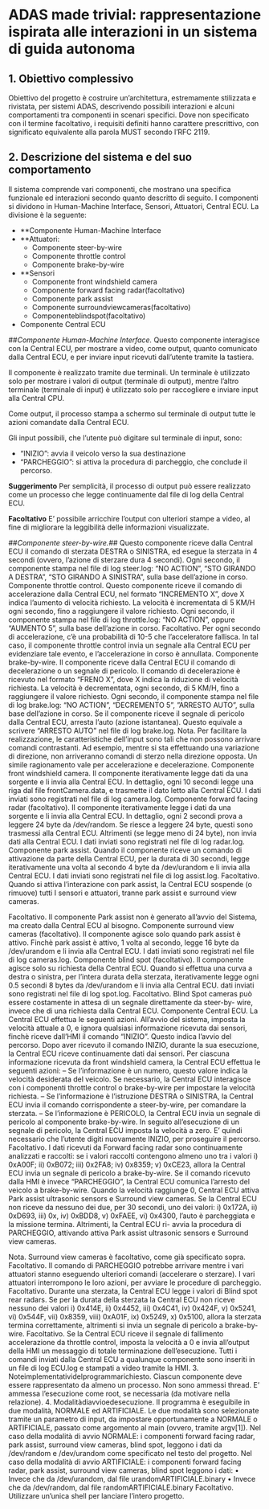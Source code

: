 # ADAS made trivial: rappresentazione ispirata alle interazioni in un sistema di guida autonoma

## 1. Obiettivo complessivo
Obiettivo del progetto è costruire un’architettura, estremamente stilizzata e rivistata, per sistemi ADAS,
descrivendo possibili interazioni e alcuni comportamenti tra componenti in scenari specifici.
Dove non specificato con il termine facoltativo, i requisiti definiti hanno carattere prescrittivo, con significato equivalente alla parola MUST secondo l’RFC 2119.

## 2. Descrizione del sistema e del suo comportamento
Il sistema comprende vari componenti, che mostrano una specifica funzionale ed interazioni secondo quanto descritto di seguito. 
I componenti si dividono in Human-Machine Interface, Sensori, Attuatori, Central ECU. La divisione è la seguente:

- **Componente Human-Machine Interface
- **Attuatori:
    - Componente steer-by-wire
    - Componente throttle control
    - Componente brake-by-wire
- **Sensori
    - Componente front windshield camera
    - Componente forward facing radar(facoltativo)
    - Componente park assist
    - Componente surroundviewcameras(facoltativo) 
    - Componenteblindspot(facoltativo)
- Componente Central ECU


##*Componente Human-Machine Interface.*
Questo componente interagisce con la Central ECU, per mostrare a video, come output, quanto comunicato dalla Central ECU, e per inviare input ricevuti dall’utente tramite la tastiera.

Il componente è realizzato tramite due terminali. Un terminale è utilizzato solo per mostrare i valori di output (terminale di output), mentre l’altro terminale (terminale di input) è utilizzato solo per raccogliere e inviare input alla Central CPU.

Come output, il processo stampa a schermo sul terminale di output tutte le azioni comandate dalla Central ECU.

Gli input possibili, che l’utente può digitare sul terminale di input, sono:

- “INIZIO”: avvia il veicolo verso la sua destinazione
- “PARCHEGGIO”: si attiva la procedura di parcheggio, che conclude il percorso.
 
**Suggerimento** Per semplicità, il processo di output può essere realizzato come un processo che legge continuamente dal file di log della Central ECU.

**Facoltativo** E’ possibile arricchire l’output con ulteriori stampe a video, al fine di migliorare la leggibilità delle informazioni visualizzate.

##*Componente steer-by-wire.*## 
Questo componente riceve dalla Central ECU il comando di sterzata DESTRA o SINISTRA, ed esegue la sterzata in 4 secondi (ovvero, l’azione di sterzare dura 4 secondi).
Ogni secondo, il componente stampa nel file di log steer.log: “NO ACTION”, “STO GIRANDO A DESTRA”, “STO GIRANDO A SINISTRA”, sulla base dell’azione in corso.
Componente throttle control. Questo componente riceve il comando di accelerazione dalla Central ECU, nel formato “INCREMENTO X”, dove X indica l’aumento di velocità richiesto. La velocità è incrementata di 5 KM/H ogni secondo, fino a raggiungere il valore richiesto. Ogni secondo, il componente stampa nel file di log throttle.log: “NO ACTION”, oppure “AUMENTO 5”, sulla base dell’azione in corso.
Facoltativo. Per ogni secondo di accelerazione, c’è una probabilità di 10-5 che l’acceleratore fallisca. In tal caso, il componente throttle control invia un segnale alla Central ECU per evidenziare tale evento, e l’accelerazione in corso è annullata.
Componente brake-by-wire. Il componente riceve dalla Central ECU il comando di decelerazione o un segnale di pericolo. Il comando di decelerazione è ricevuto nel formato “FRENO X”, dove X indica la riduzione di velocità richiesta. La velocità è decrementata, ogni secondo, di 5 KM/H, fino a raggiungere il valore richiesto. Ogni secondo, il componente stampa nel file di log brake.log: “NO ACTION”, “DECREMENTO 5”, ”ARRESTO AUTO”, sulla base dell’azione in corso.
Se il componente riceve il segnale di pericolo dalla Central ECU, arresta l’auto (azione istantanea). Questo equivale a scrivere “ARRESTO AUTO” nel file di log brake.log.
Nota. Per facilitare la realizzazione, le caratteristiche dell’input sono tali che non possono arrivare comandi contrastanti. Ad esempio, mentre si sta effettuando una variazione di direzione, non arriveranno comandi di sterzo nella direzione opposta. Un simile ragionamento vale per accelerazione e decelerazione.
Componente front windshield camera. Il componente iterativamente legge dati da una sorgente e li invia alla Central ECU. In dettaglio, ogni 10 secondi legge una riga dal file frontCamera.data, e trasmette il dato letto alla Central ECU. I dati inviati sono registrati nel file di log camera.log.
Componente forward facing radar (facoltativo). Il componente iterativamente legge i dati da una sorgente e li invia alla Central ECU. In dettaglio, ogni 2 secondi prova a leggere 24 byte da /dev/random. Se riesce a leggere 24 byte, questi sono trasmessi alla Central ECU. Altrimenti (se legge meno di 24 byte), non invia dati alla Central ECU. I dati inviati sono registrati nel file di log radar.log.
Componente park assist. Quando il componente riceve un comando di attivazione da parte della Central ECU, per la durata di 30 secondi, legge iterativamente una volta al secondo 4 byte da /dev/urandom e li invia alla Central ECU. I dati inviati sono registrati nel file di log assist.log.
Facoltativo. Quando si attiva l’interazione con park assist, la Central ECU sospende (o rimuove) tutti I sensori e attuatori, tranne park assist e surround view cameras.
   
Facoltativo. Il componente Park assist non è generato all’avvio del Sistema, ma creato dalla Central ECU al bisogno.
Componente surround view cameras (facoltativo). Il componente agisce solo quando park assist è attivo. Finchè park assist è attivo, 1 volta al secondo, legge 16 byte da /dev/urandom e li invia alla Central ECU. I dati inviati sono registrati nel file di log cameras.log.
Componente blind spot (facoltativo). Il componente agisce solo su richiesta della Central ECU. Quando si effettua una curva a destra o sinistra, per l’intera durata della sterzata, iterativamente legge ogni 0.5 secondi 8 bytes da /dev/urandom e li invia alla Central ECU. dati inviati sono registrati nel file di log spot.log.
Facoltativo. Blind Spot cameras può essere costamente in attesa di un segnale direttamente da steer-by- wire, invece che di una richiesta dalla Central ECU.
Componente Central ECU. La Central ECU effettua le seguenti azioni. All’avvio del sistema, imposta la velocità attuale a 0, e ignora qualsiasi informazione ricevuta dai sensori, finchè riceve dall’HMI il comando “INIZIO”. Questo indica l’avvio del percorso.
Dopo aver ricevuto il comando INIZIO, durante la sua esecuzione, la Central ECU riceve continuamente dati dai sensori.
Per ciascuna informazione ricevuta da front windshield camera, la Central ECU effettua le seguenti azioni:
– Se l’informazione è un numero, questo valore indica la velocità desiderata del veicolo. Se necessario, la Central ECU interagisce con i componenti throttle control o brake-by-wire per impostare la velocità richiesta.
– Se l’informazione è l’istruzione DESTRA o SINISTRA, la Central ECU invia il comando corrispondente a steer-by-wire, per comandare la sterzata.
– Se l’informazione è PERICOLO, la Central ECU invia un segnale di pericolo al componente brake-by-wire. In seguito all’esecuzione di un segnale di pericolo, la Central ECU imposta la velocità a zero. E’ quindi
necessario che l’utente digiti nuovamente INIZIO, per proseguire il percorso.
Facoltativo. I dati ricevuti da Forward facing radar sono continuamente analizzati e raccolti: se i valori raccolti contengono almeno uno tra i valori i) 0xA00F; ii) 0xB072; iii) 0x2FA8; iv) 0x8359; v) 0xCE23, allora la Central ECU invia un segnale di pericolo a brake-by-wire.
Se il comando ricevuto dalla HMI è invece “PARCHEGGIO”, la Central ECU comunica l’arresto del veicolo a brake-by-wire.
Quando la velocità raggiunge 0, Central ECU attiva Park assist ultrasonic sensors e Surround view cameras. Se la Central ECU non riceve da nessuno dei due, per 30 secondi, uno dei valori: i) 0x172A, ii) 0xD693, iii) 0x, iv) 0xBDD8, v) 0xFAEE, vi) 0x4300, l’auto è parcheggiata e la missione termina. Altrimenti, la Central ECU ri- avvia la procedura di PARCHEGGIO, attivando attiva Park assist ultrasonic sensors e Surround view cameras.
  
Nota. Surround view cameras è facoltativo, come già specificato sopra.
Facoltativo. Il comando di PARCHEGGIO potrebbe arrivare mentre i vari attuatori stanno eseguendo ulteriori comandi (accelerare o sterzare). I vari attuatori interrompono le loro azioni, per avviare le procedure di parcheggio.
Facoltativo. Durante una sterzata, la Central ECU legge i valori di Blind spot rear radars. Se per la durata della sterzata la Central ECU non riceve nessuno dei valori i) 0x414E, ii) 0x4452, iii) 0x4C41, iv) 0x424F, v) 0x5241, vi) 0x544F, vii) 0x8359, viii) 0xA01F, ix) 0x5249, x) 0x5100, allora la sterzata termina correttamente, altrimenti si invia un segnale di pericolo a brake-by-wire.
Facoltativo. Se la Central ECU riceve il segnale di fallimento accelerazione da throttle control, imposta la velocità a 0 e invia all’output della HMI un messaggio di totale terminazione dell’esecuzione.
Tutti i comandi inviati dalla Central ECU a qualunque componente sono inseriti in un file di log ECU.log e stampati a video tramite la HMI.
3. Noteimplementatividelprogrammarichiesto.
Ciascun componente deve essere rappresentato da almeno un processo. Non sono ammessi thread. E’
ammessa l’esecuzione come root, se necessaria (da motivare nella relazione).
4. Modalitàdiavvioedesecuzione.
Il programma è eseguibile in due modalità, NORMALE ed ARTIFICIALE. Le due modalità sono selezionate tramite un parametro di input, da impostare opportunamente a NORMALE o ARTIFICIALE, passato come argomento al main (ovvero, tramite argv[1]).
Nel caso della modalità di avvio NORMALE: i componenti forward facing radar, park assist, surround view cameras, blind spot, leggono i dati da /dev/random e /dev/urandom come specificato nel testo del progetto.
Nel caso della modalità di avvio ARTIFICIALE: i componenti forward facing radar, park assist, surround view cameras, blind spot leggono i dati:
• Invece che da /dev/urandom, dal file urandomARTIFICIALE.binary • Invece che da /dev/random, dal file randomARTIFICIALE.binary
Facoltativo. Utilizzare un’unica shell per lanciare l’intero progetto.
